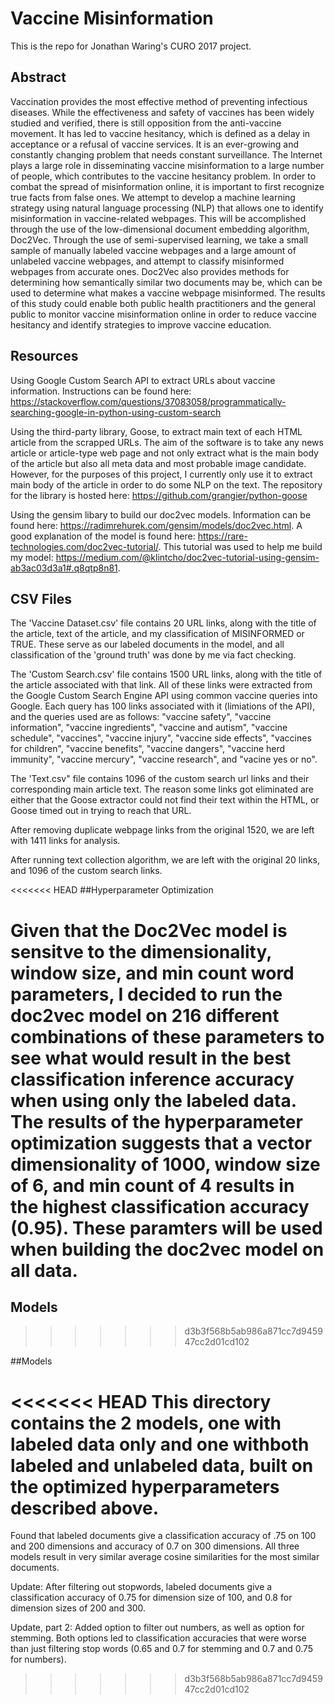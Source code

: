 # Vaccine Misinformation

This is the repo for Jonathan Waring's CURO 2017 project. 

## Abstract 

Vaccination provides the most effective method of preventing infectious diseases. While the effectiveness and safety of vaccines has been widely studied and verified, there is still opposition from the anti-vaccine movement. It has led to vaccine hesitancy, which is defined as a delay in acceptance or a refusal of vaccine services. It is an ever-growing and constantly changing problem that needs constant surveillance. The Internet plays a large role in disseminating vaccine misinformation to a large number of people, which contributes to the vaccine hesitancy problem. In order to combat the spread of misinformation online, it is important to first recognize true facts from false ones. We attempt to develop a machine learning strategy using natural language processing (NLP) that allows one to identify misinformation in vaccine-related webpages. This will be accomplished through the use of the low-dimensional document embedding algorithm, Doc2Vec. Through the use of semi-supervised learning, we take a small sample of manually labeled vaccine webpages and a large amount of unlabeled vaccine webpages, and attempt to classify misinformed webpages from accurate ones. Doc2Vec also provides methods for determining how semantically similar two documents may be, which can be used to determine what makes a vaccine webpage misinformed. The results of this study could enable both public health practitioners and the general public to monitor vaccine misinformation online in order to reduce vaccine hesitancy and identify strategies to improve vaccine education.  

## Resources

Using Google Custom Search API to extract URLs about vaccine information. Instructions can be found here: https://stackoverflow.com/questions/37083058/programmatically-searching-google-in-python-using-custom-search 

Using the third-party library, Goose, to extract main text of each HTML article from the scrapped URLs. The aim of the software is to take any news article or article-type web page and not only extract what is the main body of the article but also all meta data and most probable image candidate. However, for the purposes of this project, I currently only use it to extract main body of the article in order to do some NLP on the text. The repository for the library is hosted here: https://github.com/grangier/python-goose

Using the gensim libary to build our doc2vec models. Information can be found here: https://radimrehurek.com/gensim/models/doc2vec.html. 
A good explanation of the model is found here: https://rare-technologies.com/doc2vec-tutorial/. 
This tutorial was used to help me build my model: https://medium.com/@klintcho/doc2vec-tutorial-using-gensim-ab3ac03d3a1#.q8qtp8n81. 

## CSV Files

The 'Vaccine Dataset.csv' file contains 20 URL links, along with the title of the article, text of the article, and my classification of MISINFORMED or TRUE. These serve as our labeled documents in the model, and all classification of the 'ground truth' was done by me via fact checking. 

The 'Custom Search.csv' file contains 1500 URL links, along with the title of the article associated with that link. All of these links were extracted from the Google Custom Search Engine API using common vaccine queries into Google. Each query has 100 links associated with it (limiations of the API), and the queries used are as follows: "vaccine safety", "vaccine information", "vaccine ingredients", "vaccine and autism", "vaccine schedule", "vaccines", "vaccine injury", "vaccine side effects", "vaccines for children", "vaccine benefits", "vaccine dangers", "vaccine herd immunity", "vaccine mercury", "vaccine research", and "vacine yes or no". 

The 'Text.csv" file contains 1096 of the custom search url links and their corresponding main article text. The reason some links got eliminated are either that the Goose extractor could not find their text within the HTML, or Goose timed out in trying to reach that URL. 

After removing duplicate webpage links from the original 1520, we are left with 1411 links for analysis.  

After running text collection algorithm, we are left with the original 20 links, and 1096 of the custom search links. 

<<<<<<< HEAD
##Hyperparameter Optimization

Given that the Doc2Vec model is sensitve to the dimensionality, window size, and min count word parameters, I decided to run the doc2vec model on 216 different combinations of these parameters to see what would result in the best classification inference accuracy when using only the labeled data. The results of the hyperparameter optimization suggests that a vector dimensionality of 1000, window size of 6, and min count of 4 results in the highest classification accuracy (0.95). These paramters will be used when building the doc2vec model on all data. 
=======
## Models
>>>>>>> d3b3f568b5ab986a871cc7d945947cc2d01cd102

##Models

<<<<<<< HEAD
This directory contains the 2 models, one with labeled data only and one withboth labeled and unlabeled data, built on the optimized hyperparameters described above. 
=======
Found that labeled documents give a classification accuracy of .75 on 100 and 200 dimensions and accuracy of 0.7 on 300 dimensions. All three models result in very similar average cosine similarities for the most similar documents. 

Update: After filtering out stopwords, labeled documents give a classification accuracy of 0.75 for dimension size of 100, and 0.8 for dimension sizes of 200 and 300.  

Update, part 2: Added option to filter out numbers, as well as option for stemming. Both options led to classification accuracies that were worse than just filtering stop words (0.65 and 0.7 for stemming and 0.7 and 0.75 for numbers). 
>>>>>>> d3b3f568b5ab986a871cc7d945947cc2d01cd102

